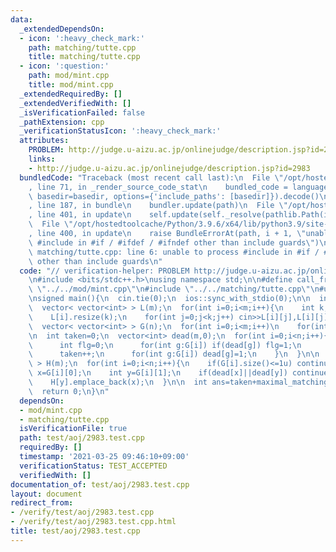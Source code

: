```yaml
---
data:
  _extendedDependsOn:
  - icon: ':heavy_check_mark:'
    path: matching/tutte.cpp
    title: matching/tutte.cpp
  - icon: ':question:'
    path: mod/mint.cpp
    title: mod/mint.cpp
  _extendedRequiredBy: []
  _extendedVerifiedWith: []
  _isVerificationFailed: false
  _pathExtension: cpp
  _verificationStatusIcon: ':heavy_check_mark:'
  attributes:
    PROBLEM: http://judge.u-aizu.ac.jp/onlinejudge/description.jsp?id=2983
    links:
    - http://judge.u-aizu.ac.jp/onlinejudge/description.jsp?id=2983
  bundledCode: "Traceback (most recent call last):\n  File \"/opt/hostedtoolcache/Python/3.9.6/x64/lib/python3.9/site-packages/onlinejudge_verify/documentation/build.py\"\
    , line 71, in _render_source_code_stat\n    bundled_code = language.bundle(stat.path,\
    \ basedir=basedir, options={'include_paths': [basedir]}).decode()\n  File \"/opt/hostedtoolcache/Python/3.9.6/x64/lib/python3.9/site-packages/onlinejudge_verify/languages/cplusplus.py\"\
    , line 187, in bundle\n    bundler.update(path)\n  File \"/opt/hostedtoolcache/Python/3.9.6/x64/lib/python3.9/site-packages/onlinejudge_verify/languages/cplusplus_bundle.py\"\
    , line 401, in update\n    self.update(self._resolve(pathlib.Path(included), included_from=path))\n\
    \  File \"/opt/hostedtoolcache/Python/3.9.6/x64/lib/python3.9/site-packages/onlinejudge_verify/languages/cplusplus_bundle.py\"\
    , line 400, in update\n    raise BundleErrorAt(path, i + 1, \"unable to process\
    \ #include in #if / #ifdef / #ifndef other than include guards\")\nonlinejudge_verify.languages.cplusplus_bundle.BundleErrorAt:\
    \ matching/tutte.cpp: line 6: unable to process #include in #if / #ifdef / #ifndef\
    \ other than include guards\n"
  code: "// verification-helper: PROBLEM http://judge.u-aizu.ac.jp/onlinejudge/description.jsp?id=2983\n\
    \n#include <bits/stdc++.h>\nusing namespace std;\n\n#define call_from_test\n#include\
    \ \"../../mod/mint.cpp\"\n#include \"../../matching/tutte.cpp\"\n#undef call_from_test\n\
    \nsigned main(){\n  cin.tie(0);\n  ios::sync_with_stdio(0);\n\n  int n,m;\n  cin>>n>>m;\n\
    \  vector< vector<int> > L(m);\n  for(int i=0;i<m;i++){\n    int k;\n    cin>>k;\n\
    \    L[i].resize(k);\n    for(int j=0;j<k;j++) cin>>L[i][j],L[i][j]--;\n  }\n\n\
    \  vector< vector<int> > G(n);\n  for(int i=0;i<m;i++)\n    for(int v:L[i]) G[v].emplace_back(i);\n\
    \n  int taken=0;\n  vector<int> dead(m,0);\n  for(int i=0;i<n;i++){\n    if(G[i].size()<=1u){\n\
    \      int flg=0;\n      for(int g:G[i]) if(dead[g]) flg=1;\n      if(flg) continue;\n\
    \      taken++;\n      for(int g:G[i]) dead[g]=1;\n    }\n  }\n\n  vector< vector<int>\
    \ > H(m);\n  for(int i=0;i<n;i++){\n    if(G[i].size()<=1u) continue;\n    int\
    \ x=G[i][0];\n    int y=G[i][1];\n    if(dead[x]||dead[y]) continue;\n    H[x].emplace_back(y);\n\
    \    H[y].emplace_back(x);\n  }\n\n  int ans=taken+maximal_matching(H);\n  cout<<ans<<endl;\n\
    \  return 0;\n}\n"
  dependsOn:
  - mod/mint.cpp
  - matching/tutte.cpp
  isVerificationFile: true
  path: test/aoj/2983.test.cpp
  requiredBy: []
  timestamp: '2021-03-25 09:46:10+09:00'
  verificationStatus: TEST_ACCEPTED
  verifiedWith: []
documentation_of: test/aoj/2983.test.cpp
layout: document
redirect_from:
- /verify/test/aoj/2983.test.cpp
- /verify/test/aoj/2983.test.cpp.html
title: test/aoj/2983.test.cpp
---
```

